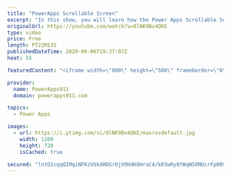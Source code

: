 ```yaml
---
title: "PowerApps Scrollable Screen"
excerpt: "In this show, you will learn how the Power Apps Scrollable Screen also sometimes called Canvas1. The idea is the control gives you flexibility to have dynamic content on the screen that will automatically scroll if it gets too big. So fun!  Power Apps Training at https://training.PowerApps911.com"
originalUrl: https://youtube.com/watch?v=0lNK9Bx4QKE
type: video
price: Free
length: PT22M13S
publishedDateTime: 2020-09-06T19:37:07Z
heat: 55

featuredContent: "<iframe width=\"800\" height=\"500\" frameborder=\"0\" src=\"https://www.youtube.com/embed/0lNK9Bx4QKE\" allow=\"accelerometer; autoplay; encrypted-media; gyroscope; picture-in-picture\" allowfullscreen></iframe>"

provider:
  name: PowerApps911
  domain: powerapps911.com

topics:
  - Power Apps

images:
  - url: https://i.ytimg.com/vi/0lNK9Bx4QKE/maxresdefault.jpg
    width: 1280
    height: 720
    isCached: true

secured: "lntO2cqqQIMqiNFKzV6kdHDGrOjV9HdK0HraC4/kR3wRy8YWqWSONUcrFp089cXxinCZHpMLuv5vqOLyoPiLUDdnd5IBXjUvOIFire8zRGqYytNTNEuz1aNBewbPGNQ66ssqdHlJb2CfP7wBCj5SKcY3Jj4G83gmFUMHheBanJaeHq1whOArN+1hTiyChbBw28dDhyaVpFY27J/Lg9Kkmw3r/mGuA3G9w8bJ/Fox5nJdZZ2TYLIi6qlQU9aL9PSEPKi7h9BFXNjUQ/WYykSycyyfqHkn8rUsAyUiXhzYi8l/Y2j1JIXxqxO3od3umL7/er6Ao4ggVDshFDsZMr9X0zk2Ix5aX9EbAvT0wNrO6OlM1TC1fQI5msb636yicB9YldPDV5BLYT0otwi1WguM5ktDE91pjkltWXQVvFKLUU0=;NbYLdlHBR1rpQP5SBSVLjQ=="
---
```


